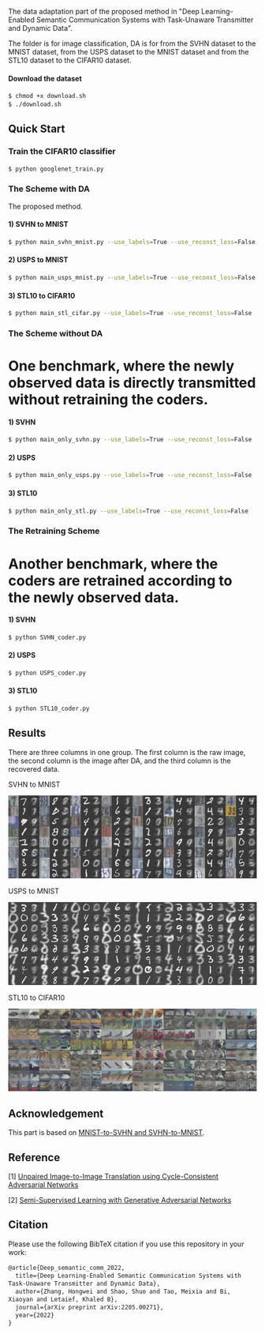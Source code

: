 The data adaptation part of the proposed method in "Deep Learning-Enabled Semantic Communication Systems with Task-Unaware Transmitter and Dynamic Data".

The folder is for image classification, DA is for from the SVHN dataset to the MNIST dataset, from the USPS dataset to the MNIST dataset and from the STL10 dataset to the CIFAR10 dataset.

#### Download the dataset
```bash
$ chmod +x download.sh
$ ./download.sh
```


## Quick Start
### Train the CIFAR10 classifier
```bash
$ python googlenet_train.py
```

### The Scheme with DA
The proposed method.
#### 1) SVHN to MNIST
```bash
$ python main_svhn_mnist.py --use_labels=True --use_reconst_loss=False
```

#### 2) USPS to MNIST
```bash
$ python main_usps_mnist.py --use_labels=True --use_reconst_loss=False
```

#### 3) STL10 to CIFAR10
```bash
$ python main_stl_cifar.py --use_labels=True --use_reconst_loss=False
```

### The Scheme without DA
# One benchmark, where the newly observed data is directly transmitted without retraining the coders.
#### 1) SVHN
```bash
$ python main_only_svhn.py --use_labels=True --use_reconst_loss=False
```

#### 2) USPS
```bash
$ python main_only_usps.py --use_labels=True --use_reconst_loss=False
```

#### 3) STL10
```bash
$ python main_only_stl.py --use_labels=True --use_reconst_loss=False
```

### The Retraining Scheme
# Another benchmark, where the coders are retrained according to the newly observed data.
#### 1) SVHN
```bash
$ python SVHN_coder.py
```

#### 2) USPS
```bash
$ python USPS_coder.py
```

#### 3) STL10
```bash
$ python STL10_coder.py
```

## Results
There are three columns in one group. The first column is the raw image, the second column is the image after DA, and the third column is the recovered data.

SVHN to MNIST

![](./results_show/sample-svhn-mnist-raw.png)  

USPS to MNIST

![](./results_show/sample-usps-mnist-raw.png)  

STL10 to CIFAR10

![](./results_show/sample-stl-cifar-raw.png)  


## Acknowledgement
This part is based on [MNIST-to-SVHN and SVHN-to-MNIST](https://github.com/yunjey/mnist-svhn-transfer).

## Reference

[1] [Unpaired Image-to-Image Translation using Cycle-Consistent Adversarial Networks](https://arxiv.org/pdf/1703.10593.pdf)

[2] [Semi-Supervised Learning with Generative Adversarial Networks](https://arxiv.org/abs/1606.01583)


## Citation

Please use the following BibTeX citation if you use this repository in your work:

```
@article{Deep_semantic_comm_2022,
  title={Deep Learning-Enabled Semantic Communication Systems with Task-Unaware Transmitter and Dynamic Data},
  author={Zhang, Hongwei and Shao, Shuo and Tao, Meixia and Bi, Xiaoyan and Letaief, Khaled B},
  journal={arXiv preprint arXiv:2205.00271},
  year={2022}
}
```


